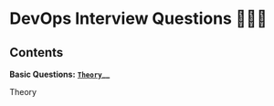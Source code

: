 DevOps Interview Questions 👨🏻‍💻
===============================

Contents
--------
**Basic Questions:** **[`Theory`](#theory)__**  

Theory
